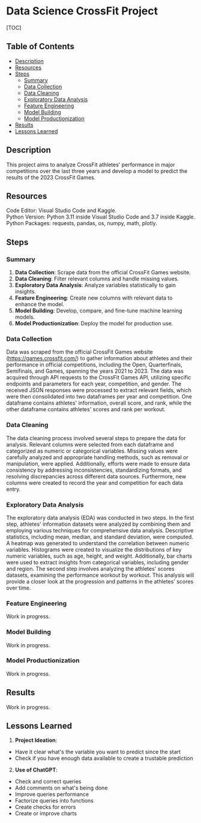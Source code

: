 # **Data Science CrossFit Project**

[TOC]

## **Table of Contents**
- [Description](#description)
- [Resources](#resources)
- [Steps](#steps)
  - [Summary](#summary)
  - [Data Collection](#data-collection)
  - [Data Cleaning](#data-cleaning)
  - [Exploratory Data Analysis](#exploratory-data-analysis)
  - [Feature Engineering](#feature-engineering)
  - [Model Building](#model-building)
  - [Model Productionization](#model-productionization)
- [Results](#results)
- [Lessons Learned](#lessons-learned)

## **Description**
This project aims to analyze CrossFit athletes' performance in major competitions over the last three years and develop a model to predict the results of the 2023 CrossFit Games.

## **Resources**
Code Editor: Visual Studio Code and Kaggle.  
Python Version: Python 3.11 inside Visual Studio Code and 3.7 inside Kaggle.  
Python Packages: requests, pandas, os, numpy, math, plotly.

## **Steps**

### **Summary**
1. **Data Collection**: Scrape data from the official CrossFit Games website.
2. **Data Cleaning**: Filter relevant columns and handle missing values.
3. **Exploratory Data Analysis**: Analyze variables statistically to gain insights.
4. **Feature Engineering**: Create new columns with relevant data to enhance the model.
5. **Model Building**: Develop, compare, and fine-tune machine learning models.
6. **Model Productionization**: Deploy the model for production use.

### **Data Collection**
Data was scraped from the official CrossFit Games website (https://games.crossfit.com/) to gather information about athletes and their performance in official competitions, including the Open, Quarterfinals, Semifinals, and Games, spanning the years 2021 to 2023. The data was acquired through API requests to the CrossFit Games API, utilizing specific endpoints and parameters for each year, competition, and gender. The received JSON responses were processed to extract relevant fields, which were then consolidated into two dataframes per year and competition. One dataframe contains athletes' information, overall score, and rank, while the other dataframe contains athletes' scores and rank per workout.

### **Data Cleaning**
The data cleaning process involved several steps to prepare the data for analysis. Relevant columns were selected from each dataframe and categorized as numeric or categorical variables. Missing values were carefully analyzed and appropriate handling methods, such as removal or manipulation, were applied. Additionally, efforts were made to ensure data consistency by addressing inconsistencies, standardizing formats, and resolving discrepancies across different data sources. Furthermore, new columns were created to record the year and competition for each data entry.

### **Exploratory Data Analysis**
The exploratory data analysis (EDA) was conducted in two steps. In the first step, athletes' information datasets were analyzed by combining them and employing various techniques for comprehensive data analysis. Descriptive statistics, including mean, median, and standard deviation, were computed. A heatmap was generated to understand the correlation between numeric variables. Histograms were created to visualize the distributions of key numeric variables, such as age, height, and weight. Additionally, bar charts were used to extract insights from categorical variables, including gender and region. The second step involves analyzing the athletes' scores datasets, examining the performance workout by workout. This analysis will provide a closer look at the progression and patterns in the athletes' scores over time.

### **Feature Engineering**
Work in progress.

### **Model Building**
Work in progress.

### **Model Productionization**
Work in progress.

## **Results**
Work in progress.

## **Lessons Learned**
1. **Project Ideation**:
* Have it clear what's the variable you want to predict since the start
* Check if you have enough data available to create a trustable prediction
2. **Use of ChatGPT**:
* Check and correct queries
* Add comments on what's being done
* Improve queries performance
* Factorize queries into functions
* Create checks for errors
* Create or improve charts